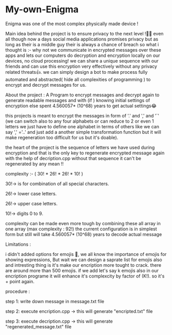 # My-own-Enigma
Enigma was one of the most complex physically made device !

Main idea behind the project is to ensure privacy to the next level !🤷‍♂️ even all though now a days social media applications promises privacy but as long as their is a middle guy their is always a chance of breach so what i thought is :- why not we communicate in encrypted messages over these apps and lets our computers do decryption and encryption locally on our devices, no cloud processing! we can share a unique sequence with our friends and can use this encryption very effectively without any privacy related threats👍.
we can simply design a bot to make process fully automated and abstracted( hide all complexities of programming ) to encrypt and  decrypt messages for us.

About the project :  A Program to encrypt messages and decrypt again to generate readable messages and with (if ) knowing initial settings of encryption else spent 4.560057* (10^68) years to get actual settings😂

this projects is meant to encrypt the messages in form of '.'  and ','  and '`'  (we can switch also to any four alphabets or can reduce to 2 or even 1 letters we just have to define one alphabet in terms of others like we can say ',' ='..' and just add a another simple transformation function but it will make regeneration too difficult for us but it's doable).


the heart of the project is the sequence of letters we have used during encryption and that is the only key to regenerate encrypted message again with the 
help of decription.cpp without that sequence it can't be regenerated by any mean !!

complexity :- ( 30! * 26! * 26! * 10! )

30!-> is for combination of all special characters.

26!-> lower case letters.

26!-> upper case letters.

10!-> digits 0 to 9.

complexity can be made even more tough by combining these all array in one array (max complexity : 92!) 
the current configuration is in simplest form but still will take 4.560057* (10^68) years to decode actual message

Limitations :

  i didn't added options for emojis 🥲, we all know the importance of emojis for showing expressions, But wait we can design a saprate list for emojis also and intresting thing is it's make our encription more tought to crack. 
  there are around more than 500 emojis. if we add let's say k emojis also in our encription programe it will enhance it's complexcity by factor of (K!). so it's + point again.

procedure :

step 1: 
 write down message in message.txt file 

step 2:
 execute encription.cpp
 -> this will generate "encripted.txt" file
 
step 3:
 execute decription.cpp
 -> this will generate "regenerated_message.txt" file
 
 
 




